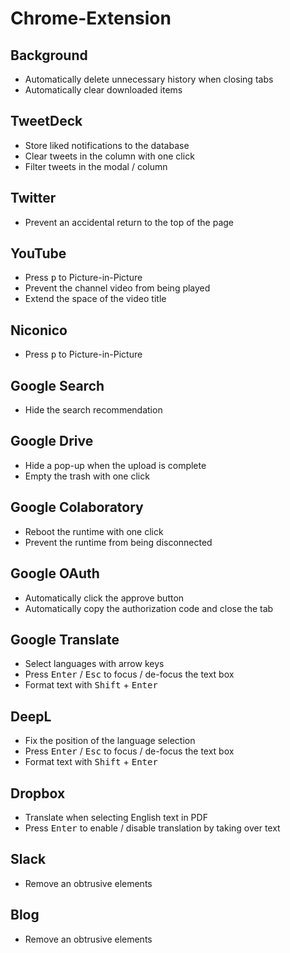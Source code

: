 # Chrome-Extension

## Background

- Automatically delete unnecessary history when closing tabs
- Automatically clear downloaded items

## TweetDeck

- Store liked notifications to the database
- Clear tweets in the column with one click
- Filter tweets in the modal / column

## Twitter

- Prevent an accidental return to the top of the page

## YouTube

- Press <kbd>p</kbd> to Picture-in-Picture
- Prevent the channel video from being played
- Extend the space of the video title

## Niconico

- Press <kbd>p</kbd> to Picture-in-Picture

## Google Search

- Hide the search recommendation

## Google Drive

- Hide a pop-up when the upload is complete
- Empty the trash with one click

## Google Colaboratory

- Reboot the runtime with one click
- Prevent the runtime from being disconnected

## Google OAuth

- Automatically click the approve button
- Automatically copy the authorization code and close the tab

## Google Translate

- Select languages with arrow keys
- Press <kbd>Enter</kbd> / <kbd>Esc</kbd> to focus / de-focus the text box
- Format text with <kbd>Shift</kbd> + <kbd>Enter</kbd>

## DeepL

- Fix the position of the language selection
- Press <kbd>Enter</kbd> / <kbd>Esc</kbd> to focus / de-focus the text box
- Format text with <kbd>Shift</kbd> + <kbd>Enter</kbd>

## Dropbox

- Translate when selecting English text in PDF
- Press <kbd>Enter</kbd> to enable / disable translation by taking over text

## Slack

- Remove an obtrusive elements

## Blog

- Remove an obtrusive elements
